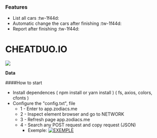### Features

- List all cars :tw-1f44d:
- Automatic change the cars after finishing :tw-1f44d:
- Report after finishing :tw-1f44d:

# CHEATDUO.IO

![](https://www.cheatduo.io/assets/img/logos/logo/cheatduo-core.png)


**Data**

####How to start

- Install dependences ( npm install or yarn install )
( fs, axios, colors, cfonts )
- Configure the "config.txt", file
	- 1 - Enter to app.zodiacs.me
	- 2 - Inspect element browser and go to NETWORK
	- 3 - Refresh page app.zodiacs.me
	- 4 - Search any POST request and copy request (JSON)
		- Exemple: 
		[![EXEMPLE](https://i.ibb.co/pP9G6CX/Whats-App-Image-2022-01-04-at-13-43-58.jpg "EXEMPLE")](https://i.ibb.co/pP9G6CX/Whats-App-Image-2022-01-04-at-13-43-58.jpg "EXEMPLE")
